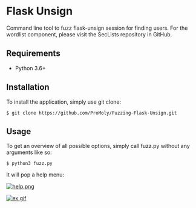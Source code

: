 # Flask Unsign

Command line tool to fuzz flask-unsign session for finding users.
For the wordlist component, please visit the SecLists repository in GitHub.

## Requirements
* Python 3.6+

## Installation
To install the application, simply use git clone:

```
$ git clone https://github.com/ProMoly/Fuzzing-Flask-Unsign.git
```

## Usage

To get an overview of all possible options, simply call fuzz.py without 
any arguments like so:

``` 
$ python3 fuzz.py
```

It will pop a help menu:

[![help.png](https://i.postimg.cc/DZPrRKyQ/help.png)](https://postimg.cc/47nHhqcn)

[![ex.gif](https://imgur.com/a/E92YFNE)](https://imgur.com/a/E92YFNE)

